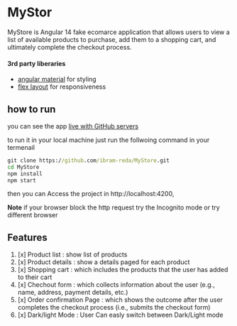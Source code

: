 # MyStor
MyStore is Angular 14 fake ecomarce application that allows users to view a list of available products to purchase, add them to a shopping cart, and ultimately complete the checkout process.

#### 3rd party liberaries
- [angular material][1] for styling
- [flex layout][2] for responsiveness


## how to run
you can see the app [live with GitHub  servers][3]

to run it in your local machine just run the follwoing command in your termenail
```cmd
git clone https://github.com/ibram-reda/MyStore.git
cd MyStore
npm install
npm start
```
then you can Access the project in http://localhost:4200,

**Note** if your browser block the http request try the Incognito mode or try different browser


## Features
1. [x] Product list : show list of products
2. [x] Product details : show a details paged for each product
3. [x] Shopping cart : which includes the products that the user has added to their cart
4. [x] Chechout form : which collects information about the user (e.g., name, address, payment details, etc.)
5. [x] Order confirmation Page : which shows the outcome after the user completes the checkout process (i.e., submits the checkout form)
6. [x] Dark/light Mode : User Can easly switch between Dark/Light mode















[1]: https://material.angular.io/
[2]: https://github.com/angular/flex-layout
[3]: https://ibram-reda.github.io/MyStore/
